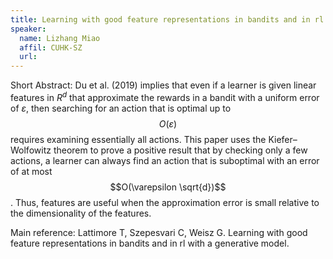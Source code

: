 ```yaml
---
title: Learning with good feature representations in bandits and in rl with a generative model
speaker:
  name: Lizhang Miao
  affil: CUHK-SZ
  url: 
---
```


Short Abstract: Du et al. (2019) implies that even if a learner is given linear features in $R^d$ that approximate the rewards in a bandit with a uniform error of $\varepsilon$, then searching for an action that is optimal up to $$O(\varepsilon)$$ requires examining essentially all actions. This paper uses the Kiefer–Wolfowitz theorem to prove a positive result that by checking only a few actions, a learner can always find an action that is suboptimal with an error of at most $$O(\varepsilon \sqrt{d})$$. Thus, features are useful when the approximation error is small relative to the dimensionality of the features.

Main reference:
Lattimore T, Szepesvari C, Weisz G. Learning with good feature representations in bandits and in rl with a generative model.
